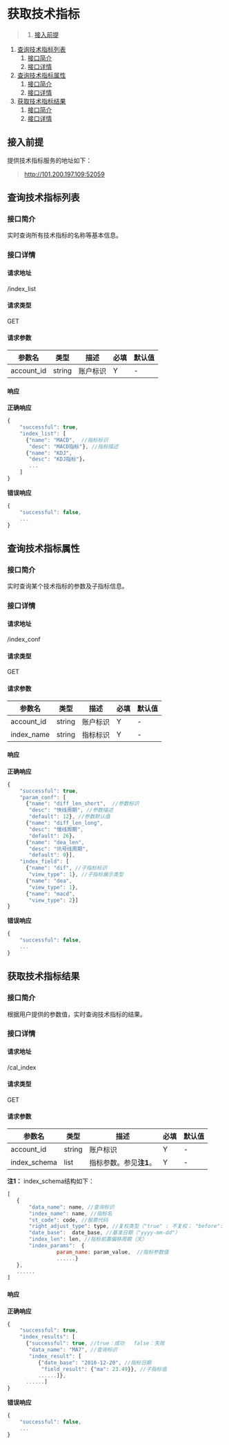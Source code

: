 # 获取技术指标

>1. [接入前提](#接入前提 "接入前提")
1. [查询技术指标列表](#查询技术指标列表 "查询技术指标列表")
	1. [接口简介](#接口简介 "接口简介")
	1. [接口详情](#接口详情 "接口详情")
1. [查询技术指标属性](#查询技术指标属性 "查询技术指标属性")
	1. [接口简介](#接口简介 "接口简介")
	1. [接口详情](#接口详情 "接口详情")
1. [获取技术指标结果](#获取技术指标结果 "获取技术指标结果")
	1. [接口简介](#接口简介 "接口简介")
	1. [接口详情](#接口详情 "接口详情")

## 接入前提
提供技术指标服务的地址如下：  
> http://101.200.197.109:52059

## 查询技术指标列表
### 接口简介
实时查询所有技术指标的名称等基本信息。  

### 接口详情
#### 请求地址
/index_list

#### 请求类型
GET

#### 请求参数
| 参数名 | 类型 | 描述 | 必填 | 默认值 |
| ---  | ---  | ---  | ---  | ---  |
| account_id | string | 账户标识 | Y | - |

#### 响应
**正确响应**
```javascript
{
    "successful": true,
    "index_list": [
      {"name": "MACD",  //指标标识
       "desc": "MACD指标"}, //指标描述
      {"name": "KDJ",
       "desc": "KDJ指标"}，
       ...
    ]
}
```
**错误响应**
```javascript
{
    "successful": false,
    ...
}
```

## 查询技术指标属性
### 接口简介
实时查询某个技术指标的参数及子指标信息。  

### 接口详情
#### 请求地址
/index_conf  

#### 请求类型
GET  

#### 请求参数
| 参数名 | 类型 | 描述 | 必填 | 默认值 |
| ---  | ---  | ---  | ---  | ---  |
| account_id | string | 账户标识 | Y | - |
| index_name | string | 指标标识 | Y | - |

#### 响应
**正确响应**
```javascript
{
    "successful": true,
    "param_conf": [
      {"name": "diff_len_short",  //参数标识
       "desc": "快线周期", //参数描述
       "default": 12}, //参数默认值
      {"name": "diff_len_long",
       "desc": "慢线周期",
       "default": 26}，
      {"name": "dea_len",
       "desc": "讯号线周期",
       "default": 9}],
    "index_field": [
      {"name": "dif", //子指标标识
       "view_type": 1}, //子指标展示类型
      {"name": "dea",
       "view_type": 1},
      {"name": "macd",
       "view_type": 2}]
}
```
**错误响应**
```javascript
{
    "successful": false,
    ...
}
```

## 获取技术指标结果
### 接口简介
根据用户提供的参数值，实时查询技术指标的结果。  

### 接口详情
#### 请求地址
/cal_index  

#### 请求类型
GET  

#### 请求参数
| 参数名 | 类型 | 描述 | 必填 | 默认值 |
| ---  | ---  | ---  | ---  | ---  |
| account_id | string | 账户标识 | Y | - |
| index_schema | list | 指标参数。参见**注1**。 | Y | - |
**注1：** index_schema结构如下：  
```javascript
[
   {
       "data_name": name, //查询标识
       "index_name": name, //指标名
       "st_code": code, //股票代码
       "right_adjust_type": type, //复权类型（"true" : 不复权； "before": 前复权； "after"：后复权）
       "date_base":  date_base, //基准日期（"yyyy-mm-dd"）
       "index_len": len, //指标前置偏移周期（天）
       "index_params":  {
                param_name: param_value,  //指标参数值
                ......}
   },
   ......
]
```
#### 响应
**正确响应**
```javascript
{
    "successful": true,
    "index_results": [
      {"successful": true, //true：成功   false：失败
       "data_name": "MA7", //查询标识
       "index_result": [
          {"date_base": "2016-12-20", //指标日期
           "field_result": {"ma": 23.49}}, //子指标值
          ......]},
      ......]
}
```
**错误响应**
```javascript
{
    "successful": false,
    ...
}
```
